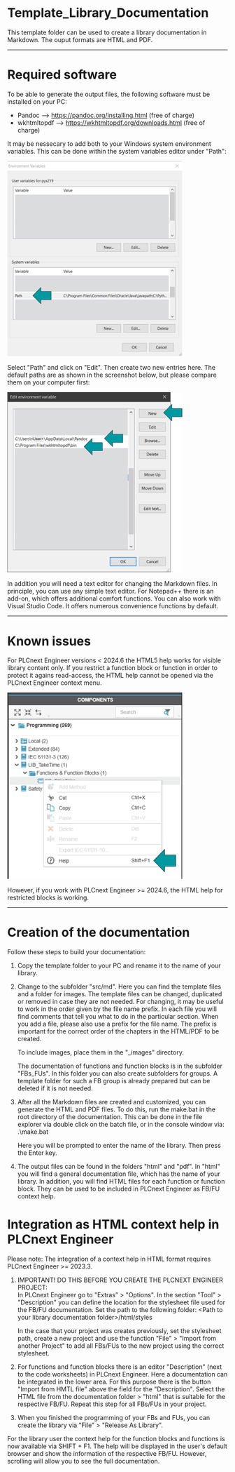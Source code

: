 # Template_Library_Documentation
This template folder can be used to create a library documentation in Markdown.
The ouput formats are HTML and PDF.

--------------------------------

# Required software

To be able to generate the output files, the following software must be installed on your PC:

- Pandoc        --> https://pandoc.org/installing.html 	(free of charge)
- wkhtmltopdf   --> https://wkhtmltopdf.org/downloads.html 	(free of charge)

It may be nessecary to add both to your Windows system environment variables. This can be done within the system variables editor under "Path":

<img src="./images/SystemEnvironmentVariables.png" alt="drawing" width="400"/>

Select "Path" and click on "Edit". Then create two new entries here. The default paths are as shown in the screenshot below, but please compare them on your computer first:

<img src="./images/PathsSystemVariables.png" alt="drawing" width="400"/>

In addition you will need a text editor for changing the Markdown files. In principle, you can use any simple text editor. 
For Notepad++ there is an add-on, which offers additional comfort functions. You can also work with Visual Studio Code. It offers numerous convenience functions by default.

--------------------------------

# Known issues

For PLCnext Engineer versions < 2024.6 the HTML5 help works for visible library content only. 
If you restrict a function block or function in order to protect it agains read-access, the HTML help cannot be opened via the PLCnext Engineer context menu.

<img src="./images/PLCnextEngOpenFbHelp.png" alt="drawing" width="400"/>

However, if you work with PLCnext Engineer >= 2024.6, the HTML help for restricted blocks is working.

--------------------------------

# Creation of the documentation

Follow these steps to build your documentation:

1. Copy the template folder to your PC and rename it to the name of your library.

2. Change to the subfolder "src/md". Here you can find the template files and a folder for images. The template files can be changed, duplicated or removed in case they are not needed. For changing, it may be useful to work in the order given by the file name prefix.
   In each file you will find comments that tell you what to do in the particular section. When you add a file, please also use a prefix for the file name. The prefix is important for the correct order of the chapters in the HTML/PDF to be created.

   To include images, place them in the "_images" directory.
        
   The documentation of functions and function blocks is in the subfolder "FBs_FUs". In this folder you can also create subfolders for groups. 
   A template folder for such a FB group is already prepared but can be deleted if it is not needed.
    
3. After all the Markdown files are created and customized, you can generate the HTML and PDF files.
   To do this, run the make.bat in the root directory of the documentation. 
   This can be done in the file explorer via double click on the batch file, or in the console window via: .\make.bat

   Here you will be prompted to enter the name of the library. Then press the Enter key.

4.  The output files can be found in the folders "html" and "pdf". In "html" you will find a general documentation file, which has the name of your library. In addition, you will find HTML files for each function or function block. They can be used to be included in PLCnext Engineer as FB/FU context help.


# Integration as HTML context help in PLCnext Engineer

Please note: The integration of a context help in HTML format requires PLCnext Engineer >= 2023.3.

1.  IMPORTANT! DO THIS BEFORE YOU CREATE THE PLCNEXT ENGINEER PROJECT: <br>
    In PLCnext Engineer go to "Extras" > "Options". In the section "Tool" > "Description" you can define the 
    location for the stylesheet file used for the FB/FU documentation. Set the path to the following folder: \<Path to your library documentation folder\>/html/styles

    In the case that your project was creates previously, set the stylesheet path, create a new project and use the function "File" > "Import from another Project" to add all FBs/FUs to the new project using the correct stylesheet.

2.  For functions and function blocks there is an editor "Description" (next to the code worksheets) in  PLCnext Engineer.
    Here a documentation can be integrated in the lower area. For this purpose there is the button "Import from HMTL file" above the field for the "Description". Select the HTML file from the
    documentation folder > "html" that is suitable for the respective FB/FU. Repeat this step for all FBs/FUs in your project.

4.  When you finished the programming of your FBs and FUs, you can create the library via "File" > "Release As Library".

For the library user the context help for the function blocks and functions is now available via SHIFT + F1.
The help will be displayed in the user's default browser and show the information of the respective FB/FU.
However, scrolling will allow you to see the full documentation.
